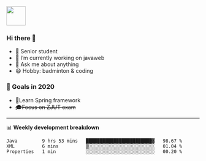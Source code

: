 <img src="https://github.com/egoist/egoist/raw/master/balloon.gif" width="50">

### Hi there 🐏

- 🌱 Senior student
- 🔭 I’m currently working on javaweb
- 💬 Ask me about anything
- 😄 Hobby: badminton & coding

### 🚀 Goals in 2020
+ 🍃Learn Spring framework
+ ~~🎓Focus on ZJUT exam~~
-------

📊 **Weekly development breakdown**
<!--START_SECTION:waka-->
```text
Java         9 hrs 53 mins   ████████████████████████▓   98.67 % 
XML          6 mins          ▒░░░░░░░░░░░░░░░░░░░░░░░░   01.04 % 
Properties   1 min           ░░░░░░░░░░░░░░░░░░░░░░░░░   00.20 % 
```
<!--END_SECTION:waka-->
